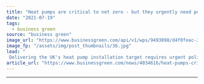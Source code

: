 ```yaml
---
title: "Heat pumps are critical to net zero - but they urgently need policy support"
date: "2021-07-19"
tags: 
  - business green
source: "business green"
image_url: "https://www.businessgreen.com/api/v1/wps/9493898/d4f0feac-30ec-4e4f-b25b-0d52758a8de8/1/Laura-BandW-SHARC-Photos-1205-185x114.jpg"
image_fp: "/assets/img/post_thumbnails/36.jpg"
lead: "
 Delivering the UK's heat pump installation target requires urgent policy action and a clear strategy, explains Laura Bishop of the Ground-Source Heat Pump Association ..."
article_url: "https://www.businessgreen.com/news/4034616/heat-pumps-critical-net-zero-urgently-policy-support"
---
```


---
